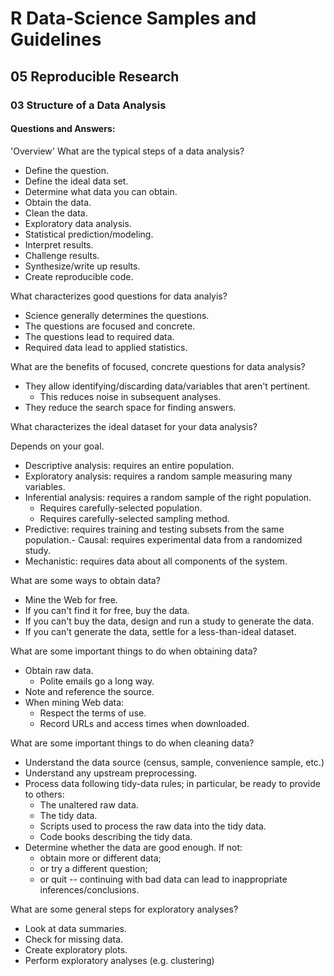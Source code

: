 # R Data-Science Samples and Guidelines
## 05 Reproducible Research
### 03 Structure of a Data Analysis
#### Questions and Answers:


'Overview'
What are the typical steps of a data analysis?

- Define the question.
- Define the ideal data set.
- Determine what data you can obtain.
- Obtain the data.
- Clean the data.
- Exploratory data analysis.
- Statistical prediction/modeling.
- Interpret results.
- Challenge results.
- Synthesize/write up results.
- Create reproducible code.



What characterizes good questions for data analyis?

- Science generally determines the questions.
- The questions are focused and concrete.
- The questions lead to required data.
- Required data lead to applied statistics.



What are the benefits of focused, concrete questions for data analysis?

- They allow identifying/discarding data/variables that aren't pertinent.
    - This reduces noise in subsequent analyses.
- They reduce the search space for finding answers.



What characterizes the ideal dataset for your data analysis?

Depends on your goal.

- Descriptive analysis: requires an entire population.
- Exploratory analysis: requires a random sample measuring many variables.
- Inferential analysis: requires a random sample of the right population.
    - Requires carefully-selected population.
    - Requires carefully-selected sampling method.
- Predictive: requires training and testing subsets from the same population.- Causal: requires experimental data from a randomized study.
- Mechanistic: requires data about all components of the system.



What are some ways to obtain data?

- Mine the Web for free.
- If you can't find it for free, buy the data.
- If you can't buy the data, design and run a study to generate the data.
- If you can't generate the data, settle for a less-than-ideal dataset.


What are some important things to do when obtaining data?

- Obtain raw data.
    - Polite emails go a long way.
- Note and reference the source.
- When mining Web data:
    - Respect the terms of use.
    - Record URLs and access times when downloaded.



What are some important things to do when cleaning data?

- Understand the data source (census, sample, convenience sample, etc.)
- Understand any upstream preprocessing.
- Process data following tidy-data rules; in particular, be ready to provide to others:
    - The unaltered raw data.
    - The tidy data.
    - Scripts used to process the raw data into the tidy data.
    - Code books describing the tidy data.
- Determine whether the data are good enough. If not:
    - obtain more or different data;
    - or try a different question;
    - or quit -- continuing with bad data can lead to inappropriate inferences/conclusions.



What are some general steps for exploratory analyses?

- Look at data summaries.
- Check for missing data.
- Create exploratory plots.
- Perform exploratory analyses (e.g. clustering)
